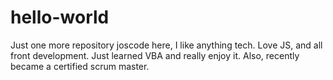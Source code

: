 # hello-world
Just one more repository
joscode here, I like anything tech.  Love JS, and all front development.  Just learned VBA and really enjoy it.  Also, recently became a certified scrum master.

